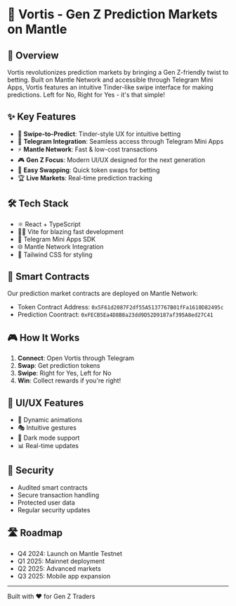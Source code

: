 # 🎲 Vortis - Gen Z Prediction Markets on Mantle


## 🚀 Overview

Vortis revolutionizes prediction markets by bringing a Gen Z-friendly twist to betting. Built on Mantle Network and accessible through Telegram Mini Apps, Vortis features an intuitive Tinder-like swipe interface for making predictions. Left for No, Right for Yes - it's that simple!

## ✨ Key Features

- 🎯 **Swipe-to-Predict**: Tinder-style UX for intuitive betting
- 💬 **Telegram Integration**: Seamless access through Telegram Mini Apps
- ⚡ **Mantle Network**: Fast & low-cost transactions
- 🎮 **Gen Z Focus**: Modern UI/UX designed for the next generation
- 💱 **Easy Swapping**: Quick token swaps for betting
- 🏆 **Live Markets**: Real-time prediction tracking

## 🛠️ Tech Stack

- ⚛️ React + TypeScript
- 🏃‍♂️ Vite for blazing fast development
- 📱 Telegram Mini Apps SDK
- 🌐 Mantle Network Integration
- 🎨 Tailwind CSS for styling


## 🔗 Smart Contracts

Our prediction market contracts are deployed on Mantle Network:
- Token Contract Address: `0x5F61d2087F2df55A5137767B01fFa1610D82495c`
- Prediction Coontract: `0xFECB5Ea4D8B8a23dd9D52D9187af395A8ed27C41`

## 🎮 How It Works

1. **Connect**: Open Vortis through Telegram
2. **Swap**: Get prediction tokens
3. **Swipe**: Right for Yes, Left for No
4. **Win**: Collect rewards if you're right!

## 🎨 UI/UX Features

- 🌈 Dynamic animations
- 🎭 Intuitive gestures
- 🌙 Dark mode support
- 📊 Real-time updates

## 🔐 Security

- Audited smart contracts
- Secure transaction handling
- Protected user data
- Regular security updates

## 🛣️ Roadmap

- Q4 2024: Launch on Mantle Testnet
- Q1 2025: Mainnet deployment
- Q2 2025: Advanced markets
- Q3 2025: Mobile app expansion




---

Built with ❤️ for Gen Z Traders
